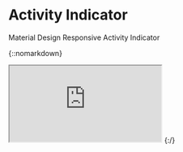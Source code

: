 # Activity Indicator
Material Design Responsive Activity Indicator

{::nomarkdown}
<iframe src='https://tejaswigowda.github.io/activityIndicator-material/embed.html'></iframe>
{:/}
